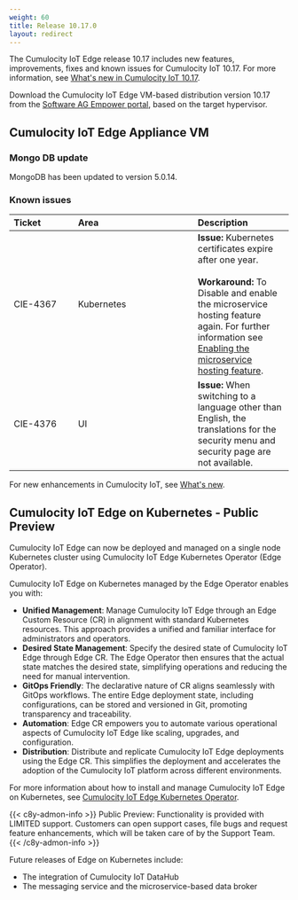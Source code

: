 ```yaml
---
weight: 60
title: Release 10.17.0
layout: redirect
---
```


The Cumulocity IoT Edge release 10.17 includes new features, improvements, fixes and known issues for Cumulocity IoT 10.17. For more information, see [What's new in Cumulocity IoT 10.17](https://www.youtube.com/watch?v=43xcs8iUlOs&list=PLexm-BA6Wrr9nL67HHJLHw3vZBlhTy922).

Download the Cumulocity IoT Edge VM-based distribution version 10.17 from the [Software AG Empower portal](https://empower.softwareag.com), based on the target hypervisor.

## Cumulocity IoT Edge Appliance VM

### Mongo DB update

MongoDB has been updated to version 5.0.14.

### Known issues

|<div style="width:100px">Ticket</div>|<div style="width:200px">Area</div>|Description
|:---|:---|:---
|CIE-4367|Kubernetes|**Issue:** Kubernetes certificates expire after one year.<br><br>**Workaround:** To Disable and enable the microservice hosting feature again. For further information see [Enabling the microservice hosting feature](https://cumulocity.com/guides/edge/configuration/#configuring-microservices).
|CIE-4376|UI|**Issue:** When switching to a language other than English, the translations for the security menu and security page are not available.

For new enhancements in Cumulocity IoT, see [What's new](/release-10-17-0/whatsnew-10-17-0/).

## Cumulocity IoT Edge on Kubernetes - Public Preview

Cumulocity IoT Edge can now be deployed and managed on a single node Kubernetes cluster using Cumulocity IoT Edge Kubernetes Operator (Edge Operator).

Cumulocity IoT Edge on Kubernetes managed by the Edge Operator enables you with:

- **Unified Management**: Manage Cumulocity IoT Edge through an Edge Custom Resource (CR) in alignment with standard Kubernetes resources. This approach provides a unified and familiar interface for administrators and operators.
- **Desired State Management**: Specify the desired state of Cumulocity IoT Edge through Edge CR. The Edge Operator then ensures that the actual state matches the desired state, simplifying operations and reducing the need for manual intervention.
- **GitOps Friendly**: The declarative nature of CR aligns seamlessly with GitOps workflows. The entire Edge deployment state, including configurations, can be stored and versioned in Git, promoting transparency and traceability. 
- **Automation**: Edge CR empowers you to automate various operational aspects of Cumulocity IoT Edge like scaling, upgrades, and configuration.
- **Distribution**: Distribute and replicate Cumulocity IoT Edge deployments using the Edge CR. This simplifies the deployment and accelerates the adoption of the Cumulocity IoT platform across different environments.

For more information about how to install and manage Cumulocity IoT Edge on Kubernetes, see [Cumulocity IoT Edge Kubernetes Operator](https://cumulocity.com/guides//edge-k8s/k8-edge-introduction/).

{{< c8y-admon-info >}}
Public Preview: Functionality is provided with LIMITED support. Customers can open support cases, file bugs and request feature enhancements, which will be taken care of by the Support Team.
{{< /c8y-admon-info >}}

Future releases of Edge on Kubernetes include:
- The integration of Cumulocity IoT DataHub
- The messaging service and the microservice-based data broker


